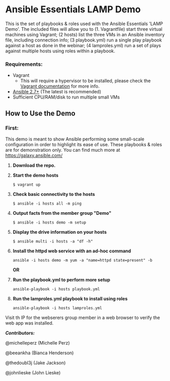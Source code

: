 Ansible Essentials LAMP Demo
============================

This is the set of playbooks & roles used with the Ansible Essentials 'LAMP Demo'. The included files will allow you to (1. Vagrantfile) start three virtual machines using Vagrant; (2 hosts) list the three VMs in an Ansible inventory file, including connection info; (3 playbook.yml) run a single play playbook against a host as done in the webinar; (4 lamproles.yml) run a set of plays against multiple hosts using roles within a playbook.

### Requirements:
  - Vagrant
    + This will require a hypervisor to be installed, please check the [Vagrant documentation](https://www.vagrantup.com/docs/installation/ "Vagrant documentation") for more info.
  - [Ansible 2.7+](https://docs.ansible.com/ansible/latest/installation_guide/intro_installation.html "Ansible") (The latest is recommended)
  - Sufficient CPU/RAM/disk to run multiple small VMs

  How to Use the Demo
  -------------------
### First:
This demo is meant to show Ansible performing some small-scale configuration in order to highlight its ease of use. These playbooks & roles are for demonstration only. You can find much more at https://galaxy.ansible.com/

1. **Download the repo.**
2. **Start the demo hosts**

    `$ vagrant up`
3. **Check basic connectivity to the hosts**

    `$ ansible -i hosts all -m ping`
4. **Output facts from the member group "Demo"**

    `$ ansible -i hosts demo -m setup`
5. **Display the drive information on your hosts**

    `$ ansible multi -i hosts -a "df -h"`
6. **Install the httpd web service with an ad-hoc command**

    `ansible -i hosts demo -m yum -a "name=httpd state=present" -b`

    **OR**
7. **Run the playbook.yml to perform more setup**

    `ansible-playbook -i hosts playbook.yml`
8. **Run the lamproles.yml playbook to install using roles**

    `ansible-playbook -i hosts lamproles.yml`


Visit th IP for the webserers group member in a web browser to verify the web app was installed.

**_Contributors:_**

@michelleperz (Michelle Perz)

@beeankha (Bianca Henderson)

@thedoubl3j (Jake Jackson)

@johnlieske (John Lieske)
